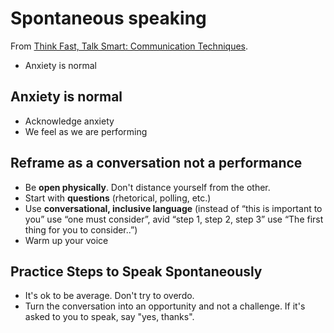 # Spontaneous speaking

From [Think Fast, Talk Smart: Communication Techniques](https://www.youtube.com/watch?v=HAnw168huqA).

- Anxiety is normal

## Anxiety is normal

- Acknowledge anxiety
- We feel as we are performing

## Reframe as a **conversation** not a performance

- Be **open physically**. Don't distance yourself from the other.
- Start with **questions** (rhetorical, polling, etc.)
- Use **conversational, inclusive language** (instead of “this is important to you” use “one must consider”, avid “step 1, step 2, step 3” use “The first thing for you to consider..”)
- Warm up your voice

## Practice Steps to Speak Spontaneously

- It's ok to be average. Don't try to overdo.
- Turn the conversation into an opportunity and not a challenge. If it's asked to you to speak, say "yes, thanks".

